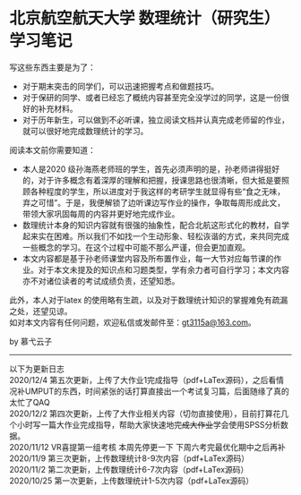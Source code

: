 # 北京航空航天大学 数理统计（研究生）学习笔记

写这些东西主要是为了：  
+ 对于期末突击的同学们，可以迅速把握考点和做题技巧。  
+ 对于保研的同学、或者已经忘了概统内容甚至完全没学过的同学，这是一份很好的补充材料。  
+ 对于历年新生，可以做到不必听课，独立阅读文档并认真完成老师留的作业，就可以很好地完成数理统计的学习。  

阅读本文前你需要知道：  
+ 本人是2020 级孙海燕老师班的学生，首先必须声明的是，孙老师讲得挺好的，对于许多概念有着深厚的理解和把握，授课思路也很清晰，但大抵是要照顾各种程度的学生，所以进度对于我这样的考研学生就显得有些“食之无味，弃之可惜”。于是，我便解锁了边听课边写作业的操作，争取每周形成此文，带领大家巩固每周的内容并更好地完成作业。  
+ 数理统计本身的知识内容就有很强的抽象性，配合北航这形式化的教材，自学起来实在困难。所以我们不如找一个生动形象、轻松诙谐的方式，来共同完成一些概念的学习。在这个过程中可能不那么严谨，但会更加直观。  
+ 本文内容都是基于孙老师课堂内容及所布置作业，每一大节对应每节课的作业。对于本文未提及的知识点和习题类型，学有余力者可自行学习；本文内容亦不对诸位读者的考试成绩负责，还望知悉。  
  
此外，本人对于latex 的使用略有生疏，以及对于数理统计知识的掌握难免有疏漏之处，还望见谅。  
如对本文内容有任何问题，欢迎私信或发邮件至：gt3115a@163.com。  
  
by 慕弋云子 
***
以下为更新日志  
2020/12/4 第五次更新，上传了大作业1完成指导（pdf+LaTex源码），之后看情况补UMPUT的东西，时间紧张的话打算直接出一个考试复习篇，后面随缘了真的太忙了QAQ  
2020/12/2 第四次更新，上传了大作业相关内容（切勿直接使用），目前打算花几个小时写一篇大作业完成指导，帮助大家快速地~~完成大作业~~学会使用SPSS分析数据。  
2020/11/12 VR喜提第一组考核 本周先停更一下 下周六考完最优化期中之后再补  
2020/11/9 第三次更新，上传数理统计8-9次内容（pdf+LaTex源码）  
2020/11/2 第二次更新，上传数理统计6-7次内容（pdf+LaTex源码）  
2020/10/25 第一次更新，上传数理统计1-5次内容（pdf+LaTex源码）

